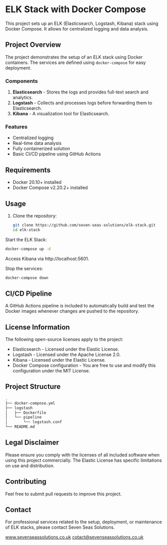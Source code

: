 # ELK Stack with Docker Compose

This project sets up an ELK (Elasticsearch, Logstash, Kibana) stack using Docker Compose. It allows for centralized logging and data analysis.

## Project Overview

The project demonstrates the setup of an ELK stack using Docker containers. The services are defined using `docker-compose` for easy deployment.

### Components
1. **Elasticsearch** - Stores the logs and provides full-text search and analytics.
2. **Logstash** - Collects and processes logs before forwarding them to Elasticsearch.
3. **Kibana** - A visualization tool for Elasticsearch.

### Features
- Centralized logging
- Real-time data analysis
- Fully containerized solution
- Basic CI/CD pipeline using GitHub Actions

## Requirements

- Docker 20.10+ installed
- Docker Compose v2.20.2+ installed

## Usage

1. Clone the repository:

   ```bash
   git clone https://github.com/seven-seas-solutions/elk-stack.git
   cd elk-stack

Start the ELK Stack:

   ```bash
docker-compose up -d
```
Access Kibana via http://localhost:5601.

Stop the services:

   ```bash
docker-compose down
```

## CI/CD Pipeline

A GitHub Actions pipeline is included to automatically build and test the Docker images whenever changes are pushed to the repository.

## License Information

The following open-source licenses apply to the project:

- Elasticsearch - Licensed under the Elastic License.
- Logstash - Licensed under the Apache License 2.0.
- Kibana - Licensed under the Elastic License.
- Docker Compose configuration - You are free to use and modify this configuration under the MIT License.

## Project Structure

   ```bash
.
├── docker-compose.yml
├── logstash
│   ├── Dockerfile
│   └── pipeline
│       └── logstash.conf
└── README.md
```

## Legal Disclaimer

Please ensure you comply with the licenses of all included software when using this project commercially. The Elastic License has specific limitations on use and distribution.

## Contributing

Feel free to submit pull requests to improve this project.

## Contact

For professional services related to the setup, deployment, or maintenance of ELK stacks, please contact Seven Seas Solutions.

www.sevenseassolutions.co.uk
cotact@sevenseassolutions.co.uk
